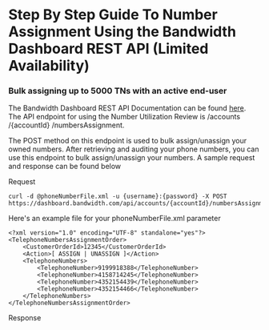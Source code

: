 # Step By Step Guide To Number Assignment Using the Bandwidth Dashboard REST API (Limited Availability)

### Bulk assigning up to 5000 TNs with an active end-user

The Bandwidth Dashboard REST API Documentation can be found [here](../apiReference.md). The API endpoint for using the Number Utilization Review is /accounts /{accountId} /numbersAssignment.

The POST method on this endpoint is used to bulk assign/unassign your owned numbers. After retrieving and auditing your phone numbers, you can use this endpoint to bulk assign/unassign your numbers. A sample request and response can be found below

Request
```
curl -d @phoneNumberFile.xml -u {username}:{password} -X POST https://dashboard.bandwidth.com/api/accounts/{accountId}/numbersAssignment
```

Here's an example file for your phoneNumberFile.xml parameter

```
<?xml version="1.0" encoding="UTF-8" standalone="yes"?>
<TelephoneNumbersAssignmentOrder>
    <CustomerOrderId>12345</CustomerOrderId>
    <Action>[ ASSIGN | UNASSIGN ]</Action>
    <TelephoneNumbers>
        <TelephoneNumber>9199918388</TelephoneNumber>
        <TelephoneNumber>4158714245</TelephoneNumber>
        <TelephoneNumber>4352154439</TelephoneNumber>
        <TelephoneNumber>4352154466</TelephoneNumber>
    </TelephoneNumbers>
</TelephoneNumbersAssignmentOrder>
```

Response
```

```
